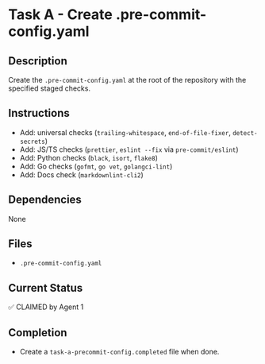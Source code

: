 # Task A - Create .pre-commit-config.yaml

## Description
Create the `.pre-commit-config.yaml` at the root of the repository with the specified staged checks.

## Instructions
- Add: universal checks (`trailing-whitespace`, `end-of-file-fixer`, `detect-secrets`)
- Add: JS/TS checks (`prettier`, `eslint --fix` via `pre-commit/eslint`)
- Add: Python checks (`black`, `isort`, `flake8`)
- Add: Go checks (`gofmt`, `go vet`, `golangci-lint`)
- Add: Docs check (`markdownlint-cli2`)

## Dependencies
None

## Files
- `.pre-commit-config.yaml`

## Current Status
✅ CLAIMED by Agent 1

## Completion
- Create a `task-a-precommit-config.completed` file when done.
